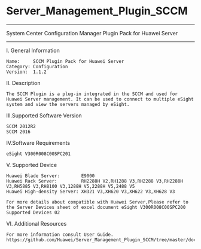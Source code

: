 # Server_Management_Plugin_SCCM

****************************************************************************
System Center Configuration Manager Plugin Pack for Huawei Server
****************************************************************************

I. General Information

    Name:     SCCM Plugin Pack for Huawei Server
    Category: Configuration
    Version:  1.1.2


II. Description

    The SCCM Plugin is a plug-in integrated in the SCCM and used for Huawei Server management. It can be used to connect to multiple eSight system and view the servers managed by eSight.
	
III.Supported Software Version

    SCCM 2012R2
    SCCM 2016
        
IV.Software Requirements

    eSight V300R008C00SPC201
    
V. Supported Device

    Huawei Blade Server:        E9000
    Huawei Rack Server:         RH2288H V2,RH1288 V3,RH2288 V3,RH2288H V3,RH5885 V3,RH8100 V3,1288H V5,2288H V5,2488 V5
    Huawei High-density Server: XH321 V3,XH620 V3,XH622 V3,XH628 V3
    
    For more details about compatible with Huawei Server,Please refer to the Server Devices sheet of excel document eSight V300R008C00SPC200 Supported Devices 02


VI. Additional Resources

    For more information consult User Guide. https://github.com/Huawei/Server_Management_Plugin_SCCM/tree/master/docs
